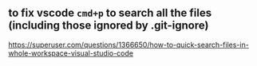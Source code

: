 ## to fix vscode `cmd+p` to search all the files (including those ignored by .git-ignore) 
https://superuser.com/questions/1366650/how-to-quick-search-files-in-whole-workspace-visual-studio-code
